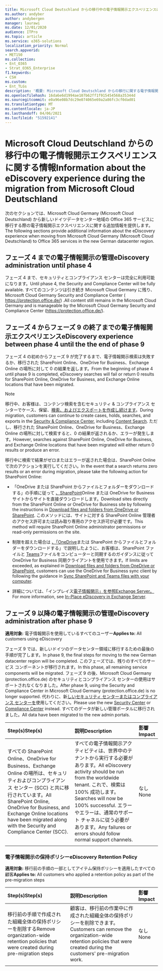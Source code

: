 ```yaml
---
title: Microsoft Cloud Deutschland からの移行中の電子情報開示エクスペリエンスに関する情報
ms.author: andyber
author: andybergen
manager: laurawi
ms.date: 12/01/2020
audience: ITPro
ms.topic: article
ms.service: o365-solutions
localization_priority: Normal
search.appverid:
- MET150
ms.collection:
- Ent_O365
- Strat_O365_Enterprise
f1.keywords:
- CSH
ms.custom:
- Ent_TLGs
description: '概要: Microsoft Cloud Deutschland からの移行に関する電子情報開示移行手順。'
ms.openlocfilehash: 16da6e6d1994ae107b62ff1f915454568a35344d
ms.sourcegitcommit: e0a96e08b7dc29e074065e69a2a86fc3cf0dad01
ms.translationtype: MT
ms.contentlocale: ja-JP
ms.lasthandoff: 04/06/2021
ms.locfileid: "51592141"
---
```

# <a name="information-about-the-ediscovery-experience-during-the-migration-from-microsoft-cloud-deutschland"></a><span data-ttu-id="15d9e-103">Microsoft Cloud Deutschland からの移行中の電子情報開示エクスペリエンスに関する情報</span><span class="sxs-lookup"><span data-stu-id="15d9e-103">Information about the eDiscovery experience during the migration from Microsoft Cloud Deutschland</span></span>
<span data-ttu-id="15d9e-104">次のセクションでは、Microsoft Cloud Germany (Microsoft Cloud Deutschland) から新しいドイツデータセンター地域の Office 365 サービスに移行する際の電子情報開示エクスペリエンスに関する追加情報を提供します。</span><span class="sxs-lookup"><span data-stu-id="15d9e-104">The following sections provide additional information about the eDiscovery experience when moving from Microsoft Cloud Germany (Microsoft Cloud Deutschland) to Office 365 services in the new German datacenter region.</span></span>

## <a name="ediscovery-administration-until-phase-4"></a><span data-ttu-id="15d9e-105">フェーズ 4 までの電子情報開示の管理</span><span class="sxs-lookup"><span data-stu-id="15d9e-105">eDiscovery administration until phase 4</span></span>
<span data-ttu-id="15d9e-106">フェーズ 4 まで、セキュリティとコンプライアンス センターは完全に利用可能になります。</span><span class="sxs-lookup"><span data-stu-id="15d9e-106">Until phase 4, the Security and Compliance Center will be fully available.</span></span> <span data-ttu-id="15d9e-107">すべてのコンテンツは引き続き Microsoft Cloud Germany に残り、Microsoft Cloud Germany Security and Compliance Center ( https://protection.office.de/) .</span><span class="sxs-lookup"><span data-stu-id="15d9e-107">All content still remains in the Microsoft Cloud Germany and is manageable by the Microsoft Cloud Germany Security and Compliance Center (https://protection.office.de/).</span></span>

## <a name="ediscovery-experience-between-phase-4-until-the-the-end-of-phase-9"></a><span data-ttu-id="15d9e-108">フェーズ 4 からフェーズ 9 の終了までの電子情報開示エクスペリエンス</span><span class="sxs-lookup"><span data-stu-id="15d9e-108">eDiscovery experience between phase 4 until the the end of phase 9</span></span>
<span data-ttu-id="15d9e-109">フェーズ 4 の初めからフェーズ 9 が完了するまで、電子情報開示検索は失敗するか、移行された SharePoint Online、OneDrive for Business、Exchange Online の場所に対して 0 の結果を返します。</span><span class="sxs-lookup"><span data-stu-id="15d9e-109">From the beginning of phase 4 until phase 9 is completed, eDiscovery searches will fail or return 0 results for SharePoint Online, OneDrive for Business, and Exchange Online locations that have been migrated.</span></span>

> [!NOTE]
> <span data-ttu-id="15d9e-110">移行中、お客様は、コンテンツ検索を含むセキュリティ & コンプライアンス センターでケース、保留、[検索、およびエクスポートを](https://docs.microsoft.com/microsoft-365/compliance/manage-legal-investigations)[作成し続けます](https://docs.microsoft.com/microsoft-365/compliance/search-for-content)。</span><span class="sxs-lookup"><span data-stu-id="15d9e-110">During migration, customers can continue to create cases, holds, searches, and exports in the [Security & Compliance Center](https://docs.microsoft.com/microsoft-365/compliance/manage-legal-investigations), including [Content Search](https://docs.microsoft.com/microsoft-365/compliance/search-for-content).</span></span> <span data-ttu-id="15d9e-111">ただし、移行された SharePoint Online、OneDrive for Business、Exchange Online の場所に対して検索すると、0 の結果が返されるか、エラーが発生します。</span><span class="sxs-lookup"><span data-stu-id="15d9e-111">However, searches against SharePoint Online, OneDrive for Business, and Exchange Online locations that have been migrated will either return 0 results or produce an error.</span></span>

<span data-ttu-id="15d9e-112">移行中に検索で結果がゼロまたはエラーが返された場合は、SharePoint Online で次のアクションを実行してください。</span><span class="sxs-lookup"><span data-stu-id="15d9e-112">In the event that a search returns zero results or an error during migration, please take the following action for SharePoint Online:</span></span> 
- <span data-ttu-id="15d9e-113">「OneDrive または SharePoint からファイルとフォルダーをダウンロードする」の手順に従って [、SharePoint](https://support.office.com/article/download-files-and-folders-from-onedrive-or-sharepoint-5c7397b7-19c7-4893-84fe-d02e8fa5df05)Online または OneDrive for Business サイトからサイトを直接ダウンロードします。</span><span class="sxs-lookup"><span data-stu-id="15d9e-113">Download sites directly from the SharePoint Online or OneDrive for Business site by following the instructions in [Download files and folders from OneDrive or SharePoint](https://support.office.com/article/download-files-and-folders-from-onedrive-or-sharepoint-5c7397b7-19c7-4893-84fe-d02e8fa5df05).</span></span> <span data-ttu-id="15d9e-114">このメソッドには、サイトに対する SharePoint Online 管理者のアクセス許可または読み取り専用のアクセス許可が必要です。</span><span class="sxs-lookup"><span data-stu-id="15d9e-114">This method will require SharePoint Online administrator permissions or read-only permissions on the site.</span></span>
- <span data-ttu-id="15d9e-115">制限を超えた場合は [、「OneDrive](https://support.office.com/article/download-files-and-folders-from-onedrive-or-sharepoint-5c7397b7-19c7-4893-84fe-d02e8fa5df05)または SharePoint からファイルとフォルダーをダウンロードする」で説明したように、お客様は、SharePoint ファイルと [Teams](https://support.office.com/article/sync-sharepoint-files-with-the-new-onedrive-sync-app-6de9ede8-5b6e-4503-80b2-6190f3354a88)ファイルをコンピューターと同期するのガイダンスに従って OneDrive for Business 同期クライアントを使用できます。</span><span class="sxs-lookup"><span data-stu-id="15d9e-115">If limits are exceeded, as explained in [Download files and folders from OneDrive or SharePoint](https://support.office.com/article/download-files-and-folders-from-onedrive-or-sharepoint-5c7397b7-19c7-4893-84fe-d02e8fa5df05), customers can use the OneDrive for Business sync client by following the guidance in [Sync SharePoint and Teams files with your computer](https://support.office.com/article/sync-sharepoint-files-with-the-new-onedrive-sync-app-6de9ede8-5b6e-4503-80b2-6190f3354a88).</span></span>

- <span data-ttu-id="15d9e-116">詳細については、「インプレイス[電子情報開示」を参照Exchange Server。](https://docs.microsoft.com/Exchange/policy-and-compliance/ediscovery/ediscovery)</span><span class="sxs-lookup"><span data-stu-id="15d9e-116">For more information, see  [In-Place eDiscovery in Exchange Server](https://docs.microsoft.com/Exchange/policy-and-compliance/ediscovery/ediscovery).</span></span>


## <a name="ediscovery-administration-after-phase-9"></a><span data-ttu-id="15d9e-117">フェーズ 9 以降の電子情報開示の管理</span><span class="sxs-lookup"><span data-stu-id="15d9e-117">eDiscovery administration after phase 9</span></span>

<span data-ttu-id="15d9e-118">**適用対象:** 電子情報開示を使用しているすべてのユーザー</span><span class="sxs-lookup"><span data-stu-id="15d9e-118">**Applies to:** All customers using eDiscovery</span></span>

<span data-ttu-id="15d9e-119">フェーズ 9 では、新しいドイツのデータセンター領域に移行するための最後の手順が完了します。</span><span class="sxs-lookup"><span data-stu-id="15d9e-119">In phase 9, the final steps for moving to the new German datacenter region will be completed.</span></span> <span data-ttu-id="15d9e-120">このフェーズでは、残りのすべてのサービス コンポーネントが移行されます。</span><span class="sxs-lookup"><span data-stu-id="15d9e-120">In this phase, all remaining service components will be migrated.</span></span> <span data-ttu-id="15d9e-121">フェーズ 9 の後、Microsoft Cloud Germany (protection.office.de) のセキュリティとコンプライアンス センターの使用はサポートされなくなりました。</span><span class="sxs-lookup"><span data-stu-id="15d9e-121">After phase 9, using the Security and Compliance Center in Microsoft Cloud Germany (protection.office.de) is no longer supported.</span></span> <span data-ttu-id="15d9e-122">代わりに、新[しいセキュリティ センターまたは](https://security.microsoft.com/)[コンプライアンス センターを](https://compliance.microsoft.com/)使用してください。</span><span class="sxs-lookup"><span data-stu-id="15d9e-122">Please use the new [Security Center](https://security.microsoft.com/) or [Compliance Center](https://compliance.microsoft.com/) instead.</span></span> <span data-ttu-id="15d9e-123">すべてのデータが新しい管理ポータルに移行されました。</span><span class="sxs-lookup"><span data-stu-id="15d9e-123">All data have been migrated to the new admin portals.</span></span> 

| <span data-ttu-id="15d9e-124">Step(s)</span><span class="sxs-lookup"><span data-stu-id="15d9e-124">Step(s)</span></span> | <span data-ttu-id="15d9e-125">説明</span><span class="sxs-lookup"><span data-stu-id="15d9e-125">Description</span></span> | <span data-ttu-id="15d9e-126">影響</span><span class="sxs-lookup"><span data-stu-id="15d9e-126">Impact</span></span> |
|:-------|:-------|:-------|
|  <span data-ttu-id="15d9e-127">すべての SharePoint Online、OneDrive for Business、Exchange Online の場所は、セキュリティおよびコンプライアンス センター (SCC) と共に移行されています。</span><span class="sxs-lookup"><span data-stu-id="15d9e-127">All SharePoint Online, OneDrive for Business, and Exchange Online locations have been migrated along with the Security and Compliance Center (SCC).</span></span> | <span data-ttu-id="15d9e-128">すべての電子情報開示アクティビティは、世界中のテナントから実行する必要があります。</span><span class="sxs-lookup"><span data-stu-id="15d9e-128">All eDiscovery activity should be run from the worldwide tenant.</span></span> <span data-ttu-id="15d9e-129">これで、検索は 100% 成功します。</span><span class="sxs-lookup"><span data-stu-id="15d9e-129">Searches will now be 100% successful.</span></span> <span data-ttu-id="15d9e-130">エラーやエラーは、通常のサポート チャネルに従う必要があります。</span><span class="sxs-lookup"><span data-stu-id="15d9e-130">Any failures or errors should follow normal support channels.</span></span> | <span data-ttu-id="15d9e-131">なし</span><span class="sxs-lookup"><span data-stu-id="15d9e-131">None</span></span> |
||||

### <a name="ediscovery-retention-policy"></a><span data-ttu-id="15d9e-132">電子情報開示の保持ポリシー</span><span class="sxs-lookup"><span data-stu-id="15d9e-132">eDiscovery Retention Policy</span></span>
<span data-ttu-id="15d9e-133">**適用対象:**  移行前の手順の一部としてアイテム保持ポリシーを適用したすべての顧客</span><span class="sxs-lookup"><span data-stu-id="15d9e-133">**Applies to:**  All customers who applied a retention policy as part of the pre-migration steps</span></span>

| <span data-ttu-id="15d9e-134">Step(s)</span><span class="sxs-lookup"><span data-stu-id="15d9e-134">Step(s)</span></span> | <span data-ttu-id="15d9e-135">説明</span><span class="sxs-lookup"><span data-stu-id="15d9e-135">Description</span></span> | <span data-ttu-id="15d9e-136">影響</span><span class="sxs-lookup"><span data-stu-id="15d9e-136">Impact</span></span> |
|:-------|:-------|:-------|
| <span data-ttu-id="15d9e-137">移行前の手順で作成された組織全体の保持ポリシーを削除する</span><span class="sxs-lookup"><span data-stu-id="15d9e-137">Remove organization-wide retention policies that were created during pre-migration steps</span></span> | <span data-ttu-id="15d9e-138">顧客は、移行前の作業中に作成された組織全体の保持ポリシーを削除できます。</span><span class="sxs-lookup"><span data-stu-id="15d9e-138">Customers can remove the organization-wide retention policies that were created during the customers' pre-migration work.</span></span> | <span data-ttu-id="15d9e-139">なし</span><span class="sxs-lookup"><span data-stu-id="15d9e-139">None</span></span> |
||||
